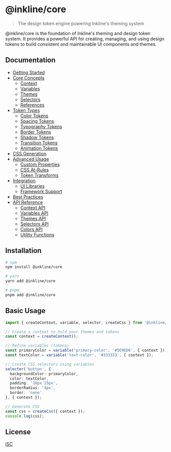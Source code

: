 # @inkline/core

> The design token engine powering Inkline's theming system

@inkline/core is the foundation of Inkline's theming and design token system. It provides a powerful API for creating, managing, and using design tokens to build consistent and maintainable UI components and themes.

## Documentation

- [Getting Started](./getting-started.md)
- [Core Concepts](./core-concepts/README.md)
  - [Context](./core-concepts/context.md)
  - [Variables](./core-concepts/variables.md)
  - [Themes](./core-concepts/themes.md)
  - [Selectors](./core-concepts/selectors.md)
  - [References](./core-concepts/references.md)
- [Token Types](./token-types/README.md)
  - [Color Tokens](./token-types/color.md)
  - [Spacing Tokens](./token-types/spacing.md)
  - [Typography Tokens](./token-types/typography.md)
  - [Border Tokens](./token-types/border.md)
  - [Shadow Tokens](./token-types/shadow.md)
  - [Transition Tokens](./token-types/transition.md)
  - [Animation Tokens](./token-types/animation.md)
- [CSS Generation](./css-generation.md)
- [Advanced Usage](./advanced/README.md)
  - [Custom Properties](./advanced/custom-properties.md)
  - [CSS At-Rules](./advanced/at-rules.md)
  - [Token Transforms](./advanced/transforms.md)
- [Integration](./integration/README.md)
  - [UI Libraries](./integration/ui-libraries.md)
  - [Framework Support](./integration/framework-support.md)
- [Best Practices](./best-practices.md)
- [API Reference](./api/README.md)
  - [Context API](./api/context.md)
  - [Variables API](./api/variables.md)
  - [Themes API](./api/themes.md)
  - [Selectors API](./api/selectors.md)
  - [Colors API](./api/colors.md)
  - [Utility Functions](./api/utils.md)

## Installation

```bash
# npm
npm install @inkline/core

# yarn
yarn add @inkline/core

# pnpm
pnpm add @inkline/core
```

## Basic Usage

```typescript
import { createContext, variable, selector, createCss } from '@inkline/core';

// Create a context to hold your themes and tokens
const context = createContext();

// Define variables (tokens)
const primaryColor = variable('primary-color', '#5E9ED6', { context });
const textColor = variable('text-color', '#333333', { context });

// Create CSS selectors using variables
selector('button', {
  backgroundColor: primaryColor,
  color: textColor,
  padding: '10px 15px',
  borderRadius: '4px',
  border: 'none'
}, { context });

// Generate CSS
const css = createCss({ context });
console.log(css);
```

## License

[ISC](./LICENSE)